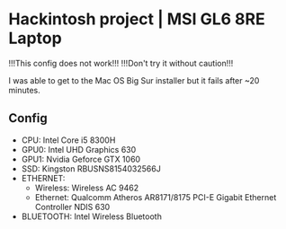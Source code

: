 # Hackintosh project | MSI GL6 8RE Laptop

!!!This config does not work!!!
!!!Don't try it without caution!!!

I was able to get to the Mac OS Big Sur installer but it fails after ~20 minutes.

## Config

* CPU: Intel Core i5 8300H
* GPU0: Intel UHD Graphics 630
* GPU1: Nvidia Geforce GTX 1060
* SSD: Kingston RBUSNS8154032566J
* ETHERNET:
  - Wireless: Wireless AC 9462
  - Ethernet: Qualcomm Atheros AR8171/8175 PCI-E Gigabit Ethernet Controller NDIS 630
* BLUETOOTH: Intel Wireless Bluetooth

